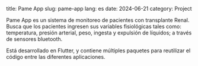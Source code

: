 title: Pame App 
slug: pame-app
lang: es
date: 2024-06-21
category: Project

Pame App es un sistema de monitoreo de pacientes con transplante Renal.
Busca que los pacientes ingresen sus variables fisiológicas tales como:
temperatura, presión arterial, peso, ingesta y expulsión de líquidos;
a través de sensores bluetooth.


Está desarrollado en Flutter, y contiene múltiples paquetes para reutilizar el código entre las diferentes aplicaciones.

